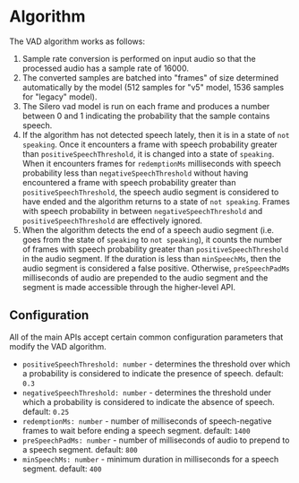# Algorithm

The VAD algorithm works as follows:

1. Sample rate conversion is performed on input audio so that the processed audio has a sample rate of 16000.
2. The converted samples are batched into "frames" of size determined automatically by the model (512 samples for "v5" model, 1536 samples for "legacy" model).
3. The Silero vad model is run on each frame and produces a number between 0 and 1 indicating the probability that the sample contains speech.
4. If the algorithm has not detected speech lately, then it is in a state of `not speaking`. Once it encounters a frame with speech probability greater than `positiveSpeechThreshold`, it is changed into a state of `speaking`. When it encounters frames for `redemptionMs` milliseconds with speech probability less than `negativeSpeechThreshold` without having encountered a frame with speech probability greater than `positiveSpeechThreshold`, the speech audio segment is considered to have ended and the algorithm returns to a state of `not speaking`. Frames with speech probability in between `negativeSpeechThreshold` and `positiveSpeechThreshold` are effectively ignored.
5. When the algorithm detects the end of a speech audio segment (i.e. goes from the state of `speaking` to `not speaking`), it counts the number of frames with speech probability greater than `positiveSpeechThreshold` in the audio segment. If the duration is less than `minSpeechMs`, then the audio segment is considered a false positive. Otherwise, `preSpeechPadMs` milliseconds of audio are prepended to the audio segment and the segment is made accessible through the higher-level API.


## Configuration

All of the main APIs accept certain common configuration parameters that modify the VAD algorithm.

* `positiveSpeechThreshold: number` - determines the threshold over which a probability is considered to indicate the presence of speech. default: `0.3`
* `negativeSpeechThreshold: number` - determines the threshold under which a probability is considered to indicate the absence of speech. default: `0.25`
* `redemptionMs: number` - number of milliseconds of speech-negative frames to wait before ending a speech segment. default: `1400`
* `preSpeechPadMs: number` - number of milliseconds of audio to prepend to a speech segment. default: `800`
* `minSpeechMs: number` - minimum duration in milliseconds for a speech segment. default: `400`
